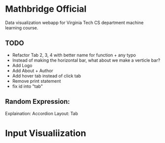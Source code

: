 # Mathbridge Official 
Data visualization webapp for Virginia Tech CS department machine learning course.

## TODO
- Refactor Tab 2, 3, 4 with better name for function + any typo
- Instead of making the horizontal bar, what about we make a verticle bar?
- Add Logo
- Add About + Author
- Add hover tab instead of click tab
- Remove print statement
- fix id into "tab" 

## Random Expression:
Explaination: Accordion
Layout: Tab

# Input Visualiization